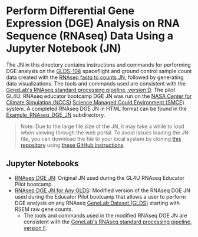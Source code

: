 # Perform Differential Gene Expression (DGE) Analysis on RNA Sequence (RNAseq) Data Using a Jupyter Notebook (JN)

The JN in this directory contains instructions and commands for performing DGE analysis on the [GLDS-104](https://genelab-data.ndc.nasa.gov/genelab/accession/GLDS-104/) spaceflight and ground control sample count data created with the [RNAseq fastq to counts JN](../RNAseq_fastq_to_counts_JN/RNAseq_fastq_to_counts_JN_06-2022.ipynb), followed by generating data visualizations. The tools and commands used are consistent with the [GeneLab's RNAseq standard processing pipeline, version D](https://github.com/nasa/GeneLab_Data_Processing/blob/master/RNAseq/Pipeline_GL-DPPD-7101_Versions/GL-DPPD-7101-D.md). The pilot GL4U: RNAseq educator bootcamp DGE JN was run on the [NASA Center for Climate Simulation (NCCS)](https://www.nccs.nasa.gov/) [Science Managed Could Environment (SMCE)](https://www.nccs.nasa.gov/systems/SMCE) system. A completed RNAseq DGE JN in HTML format can be found in the [Example_RNAseq_DGE_JN](Example_RNAseq_DGE_JN) subdirectory.
> Note: Due to the large file size of the JN, it may take a while to load when viewing through the web portal. To avoid issues loading the JN file, you can download the file to your local system by cloning [this repository](https://github.com/asaravia-butler/GeneLab_Training) using [these GitHub instructions](https://docs.github.com/en/github/creating-cloning-and-archiving-repositories/cloning-a-repository-from-github/cloning-a-repository#cloning-a-repository).

## Jupyter Notebooks
- [RNAseq DGE JN](RNAseq_DGE_JN_06-2022.ipynb): Original JN used during the GL4U RNAseq Educator Pilot bootcamp.
- [RNAseq DGE JN for Any GLDS](RNAseq_DGE_JN_anyGLDS): Modified version of the RNAseq DGE JN used during the Educator Pilot bootcamp that allows a user to perform DGE analysis on any RNAseq [GeneLab Dataset (GLDS)](https://osdr.nasa.gov/bio/repo/) starting with RSEM raw gene counts.
  - The tools and commands used in the modified RNAseq DGE JN are consistent with the [GeneLab's RNAseq standard processing pipeline, version F](https://github.com/nasa/GeneLab_Data_Processing/blob/master/RNAseq/Pipeline_GL-DPPD-7101_Versions/GL-DPPD-7101-F.md).
